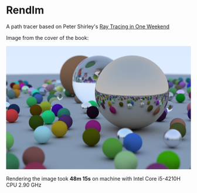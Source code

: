 # RendIm
A path tracer based on Peter Shirley's [Ray Tracing in One Weekend](http://www.amazon.com/gp/product/B01B5AODD8/ref=as_li_tl?ie=UTF8&camp=1789&creative=9325&creativeASIN=B01B5AODD8&linkCode=as2&tag=inonwe09-20&linkId=OPNJXXJY2IBCMEGE)

Image from the cover of the book:

![alt text](https://github.com/MiroslavGatsanoga/RendIm/blob/master/out.png)

Rendering the image took **48m 15s** on machine with Intel Core i5-4210H CPU 2.90 GHz
